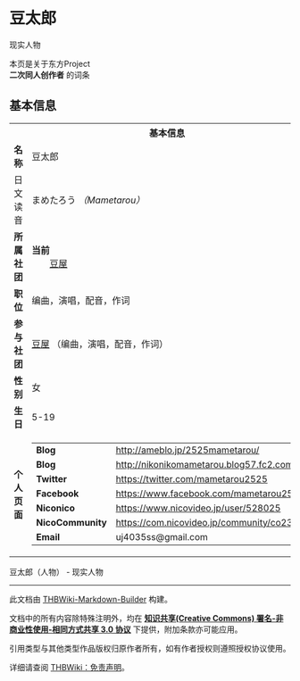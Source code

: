 # 豆太郎

<!-- source html: G:\repos\THBWiki-Markdown-Builder\THBWikiMarkdown\Temp\main\c\cd\ns0%3A%E8%B1%86%E5%A4%AA%E9%83%8E.html -->

现实人物

本页是关于东方Project  
 **二次同人创作者** 的词条
## 基本信息

<table><tbody><tr><th colspan="3">基本信息</th></tr><tr><td class="label"><b>名称</b></td><td> 豆太郎 </td></tr><tr><td class="label">日文读音</td><td> まめたろう <i>（Mametarou）</i> </td></tr><tr><td class="label"><b>所属社团</b></td><td><b>当前</b><div style="margin-left:2em;"><a href="./豆屋.md" title="豆屋">豆屋</a></div></td></tr><tr><td class="label"><b>职位</b></td><td>编曲，演唱，配音，作词</td></tr><tr><td class="label"><b>参与社团</b></td><td><a href="./豆屋.md" title="豆屋">豆屋</a> （编曲，演唱，配音，作词）</td></tr><tr><td class="label"><b>性别</b></td><td>女</td></tr><tr><td class="label"><b>生日</b></td><td>5-19</td></tr><tr><td class="label"><b>个人页面</b></td><td><table border="0" cellspacing="0" cellpadding="0"><tbody><tr><td><b>Blog</b></td><td><a rel="nofollow" class="external free" href="http://ameblo.jp/2525mametarou/">http://ameblo.jp/2525mametarou/</a></td></tr><tr><td><b>Blog</b></td><td><a rel="nofollow" class="external free" href="http://nikonikomametarou.blog57.fc2.com/">http://nikonikomametarou.blog57.fc2.com/</a></td></tr><tr><td><b>Twitter</b></td><td><a rel="nofollow" class="external free" href="https://twitter.com/mametarou2525">https://twitter.com/mametarou2525</a></td></tr><tr><td><b>Facebook</b></td><td><a rel="nofollow" class="external free" href="https://www.facebook.com/mametarou2525">https://www.facebook.com/mametarou2525</a></td></tr><tr><td><b>Niconico</b></td><td><a rel="nofollow" class="external free" href="https://www.nicovideo.jp/user/528025">https://www.nicovideo.jp/user/528025</a></td></tr><tr><td><b>NicoCommunity</b></td><td><a rel="nofollow" class="external free" href="https://com.nicovideo.jp/community/co235019">https://com.nicovideo.jp/community/co235019</a></td></tr><tr><td><b>Email</b></td><td>uj4035ss@gmail.com</td></tr></tbody></table></td></tr></tbody></table>

豆太郎（人物） - 现实人物




---

此文档由 [THBWiki-Markdown-Builder](https://github.com/Delsin-Yu/THBWiki-Markdown-Builder) 构建。

文档中的所有内容除特殊注明外，均在 [**知识共享(Creative Commons) 署名-非商业性使用-相同方式共享 3.0 协议**](https://creativecommons.org/licenses/by-sa/3.0/deed.zh-hans) 下提供，附加条款亦可能应用。

引用类型与其他类型作品版权归原作者所有，如有作者授权则遵照授权协议使用。

详细请查阅 [THBWiki：免责声明](https://thbwiki.cc/THBWiki:%E5%85%8D%E8%B4%A3%E5%A3%B0%E6%98%8E)。

